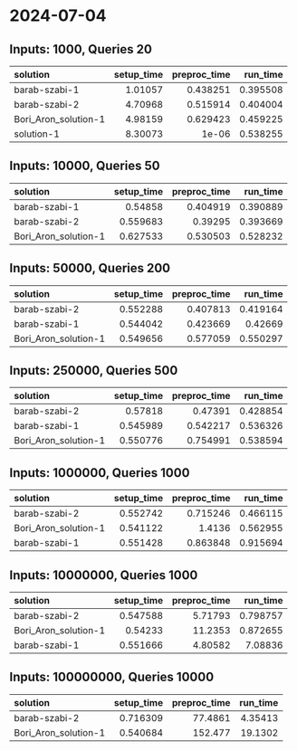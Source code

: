 # 2024-07-04

## Inputs: 1000, Queries 20

| solution             |   setup_time |   preproc_time |   run_time |
|:---------------------|-------------:|---------------:|-----------:|
| barab-szabi-1        |      1.01057 |       0.438251 |   0.395508 |
| barab-szabi-2        |      4.70968 |       0.515914 |   0.404004 |
| Bori_Aron_solution-1 |      4.98159 |       0.629423 |   0.459225 |
| solution-1           |      8.30073 |       1e-06    |   0.538255 |

## Inputs: 10000, Queries 50

| solution             |   setup_time |   preproc_time |   run_time |
|:---------------------|-------------:|---------------:|-----------:|
| barab-szabi-1        |     0.54858  |       0.404919 |   0.390889 |
| barab-szabi-2        |     0.559683 |       0.39295  |   0.393669 |
| Bori_Aron_solution-1 |     0.627533 |       0.530503 |   0.528232 |

## Inputs: 50000, Queries 200

| solution             |   setup_time |   preproc_time |   run_time |
|:---------------------|-------------:|---------------:|-----------:|
| barab-szabi-2        |     0.552288 |       0.407813 |   0.419164 |
| barab-szabi-1        |     0.544042 |       0.423669 |   0.42669  |
| Bori_Aron_solution-1 |     0.549656 |       0.577059 |   0.550297 |

## Inputs: 250000, Queries 500

| solution             |   setup_time |   preproc_time |   run_time |
|:---------------------|-------------:|---------------:|-----------:|
| barab-szabi-2        |     0.57818  |       0.47391  |   0.428854 |
| barab-szabi-1        |     0.545989 |       0.542217 |   0.536326 |
| Bori_Aron_solution-1 |     0.550776 |       0.754991 |   0.538594 |

## Inputs: 1000000, Queries 1000

| solution             |   setup_time |   preproc_time |   run_time |
|:---------------------|-------------:|---------------:|-----------:|
| barab-szabi-2        |     0.552742 |       0.715246 |   0.466115 |
| Bori_Aron_solution-1 |     0.541122 |       1.4136   |   0.562955 |
| barab-szabi-1        |     0.551428 |       0.863848 |   0.915694 |

## Inputs: 10000000, Queries 1000

| solution             |   setup_time |   preproc_time |   run_time |
|:---------------------|-------------:|---------------:|-----------:|
| barab-szabi-2        |     0.547588 |        5.71793 |   0.798757 |
| Bori_Aron_solution-1 |     0.54233  |       11.2353  |   0.872655 |
| barab-szabi-1        |     0.551666 |        4.80582 |   7.08836  |

## Inputs: 100000000, Queries 10000

| solution             |   setup_time |   preproc_time |   run_time |
|:---------------------|-------------:|---------------:|-----------:|
| barab-szabi-2        |     0.716309 |        77.4861 |    4.35413 |
| Bori_Aron_solution-1 |     0.540684 |       152.477  |   19.1302  |